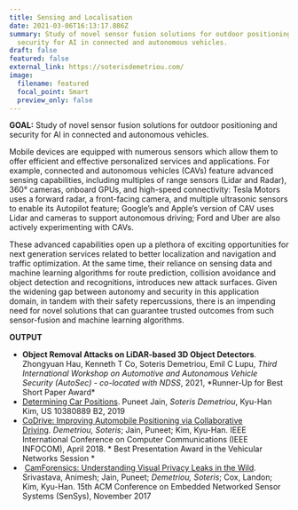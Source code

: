 ```yaml
---
title: Sensing and Localisation
date: 2021-03-06T16:13:17.886Z
summary: Study of novel sensor fusion solutions for outdoor positioning and
  security for AI in connected and autonomous vehicles.
draft: false
featured: false
external_link: https://soterisdemetriou.com/
image:
  filename: featured
  focal_point: Smart
  preview_only: false
---
```

**GOAL:** Study of novel sensor fusion solutions for outdoor positioning and security for AI in connected and autonomous vehicles.

Mobile devices are equipped with numerous sensors which allow them to offer efficient and effective personalized services and applications. For example, connected and autonomous vehicles (CAVs) feature advanced sensing capabilities, including multiples of range sensors (Lidar and Radar), 360° cameras, onboard GPUs, and high-speed connectivity: Tesla Motors uses a forward radar, a front-facing camera, and multiple ultrasonic sensors to enable its Autopilot feature; Google’s and Apple’s version of CAV uses Lidar and cameras to support autonomous driving; Ford and Uber are also actively experimenting with CAVs.

These advanced capabilities open up a plethora of exciting opportunities for next generation services related to better localization and navigation and traffic optimization. At the same time, their reliance on sensing data and machine learning algorithms for route prediction, collision avoidance and object detection and recognitions, introduces new attack surfaces. Given the widening gap between autonomy and security in this application domain, in tandem with their safety repercussions, there is an impending need for novel solutions that can guarantee trusted outcomes from such sensor-fusion and machine learning algorithms.

**OUTPUT**

* **Object Removal Attacks on LiDAR-based 3D Object Detectors**. Zhongyuan Hau, Kenneth T Co, Soteris Demetriou, Emil C Lupu, *Third International Workshop on Automotive and Autonomous Vehicle Security (AutoSec) - co-located with NDSS*, 2021, \*Runner-Up for Best Short Paper Award\*
* [Determining Car Positions](https://patents.google.com/patent/US10380889B2/en). Puneet Jain, *Soteris Demetriou*, Kyu-Han Kim, US 10380889 B2, 2019
* [CoDrive: Improving Automobile Positioning via Collaborative Driving](https://ieeexplore.ieee.org/document/8486281). *Demetriou, Soteris*; Jain, Puneet; Kim, Kyu-Han. IEEE International Conference on Computer Communications (IEEE INFOCOM), April 2018. \* Best Presentation Award in the Vehicular Networks Session \*
*  [CamForensics: Understanding Visual Privacy Leaks in the Wild](https://users.cs.duke.edu/~animeshs/project/camforensics/camforensics.pdf). Srivastava, Animesh; Jain, Puneet; *Demetriou, Soteris*; Cox, Landon; Kim, Kyu-Han. 15th ACM Conference on Embedded Networked Sensor Systems (SenSys), November 2017